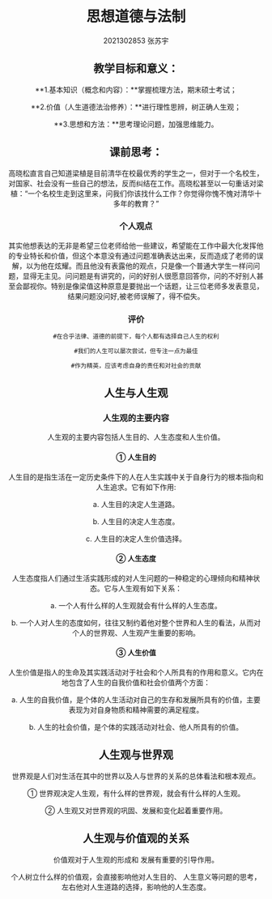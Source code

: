 # <center>思想道德与法制<center>

<center>2021302853 张苏宇<center>



## 教学目标和意义：

**1.基本知识（概念和内容）：**掌握梳理方法，期末硕士考试；

**2.价值（人生道德法治修养）：**进行理性思辨，树正确人生观；

**3.思想和方法：**思考理论问题，加强思维能力。



## 课前思考：

高晓松直言自己知道梁植是目前清华在校最优秀的学生之一，但对于一个名校生，对国家、社会没有一些自己的想法，反而纠结在工作。高晓松甚至以一句重话对梁植：“一个名校生走到这里来，问我们你该找什么工作？你觉得你愧不愧对清华十多年的教育？”

### 	个人观点

其实他想表达的无非是希望三位老师给他一些建议，希望能在工作中最大化发挥他的专业特长和价值，但这个本意没有通过问题准确表达出来，反而造成了老师的误解，以为他在炫耀。而且他没有表露他的观点，只是像一个普通大学生一样问问题，显得无主见。问问题是有讲究的，问的好别人很愿意回答你，问的不好别人甚至会鄙视你。特别是像梁值这种原意是要抛出一个话题，让三位老师多发表意见，结果问题没问好,被老师误解了，得不偿失。

### 	评价

```javascript
#在合乎法律、道德的前提下，每个人都有选择自己人生的权利

#我们的人生可以屡次尝试，但专注一点为最佳

#作为精英，应该考虑自身的责任和对社会的贡献

```



## 人生与人生观

### 人生观的主要内容

人生观的主要内容包括人生目的、人生态度和人生价值。

#### ① 人生目的

人生目的是指生活在一定历史条件下的人在人生实践中关于自身行为的根本指向和人生追求。它有如下作用:

a. 人生目的决定人生道路。

b. 人生目的决定人生态度。

c. 人生目的决定人生价值选择。

#### ② 人生态度

人生态度指人们通过生活实践形成的对人生问题的一种稳定的心理倾向和精神状态。它与人生观有如下关系：

a. 一个人有什么样的人生观就会有什么样的人生态度。

b. 一个人对人生的态度如何，往往又制约着他对整个世界和人生的看法，从而对个人的世界观、人生观产生重要的影响。

#### ③ 人生价值

人生价值是指人的生命及其实践活动对于社会和个人所具有的作用和意义。它内在地包含了人生的自我价值和社会价值两个方面：

a. 人生的自我价值，是个体的人生活动对自己的生存和发展所具有的价值，主要表现为对自身物质和精神需要的满足程度。

b. 人生的社会价值，是个体的实践活动对社会、他人所具有的价值。



## 人生观与世界观

世界观是人们对生活在其中的世界以及人与世界的关系的总体看法和根本观点。

① 世界观决定人生观，有什么样的世界观，就会有什么样的人生观。

② 人生观又对世界观的巩固、发展和变化起着重要作用。



## 人生观与价值观的关系 

价值观对于人生观的形成和 发展有重要的引导作用。 

个人树立什么样的价值观，会直接影响他对人生目的、 人生意义等问题的思考，左右他对人生道路的选择，影响他的人生态度。